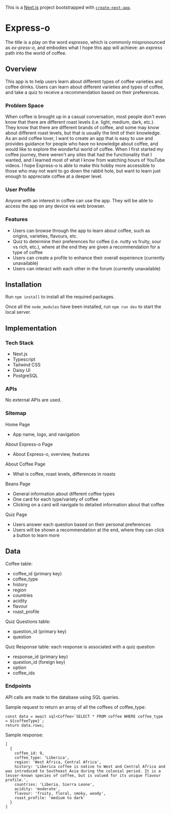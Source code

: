 This is a [Next.js](https://nextjs.org/) project bootstrapped with [`create-next-app`](https://github.com/vercel/next.js/tree/canary/packages/create-next-app).

# Express-o

The title is a play on the word _espresso_, which is commonly mispronounced as _ex-press-o_, and embodies what I hope this app will achieve: an _express_ path into the world of coffee.

## Overview

This app is to help users learn about different types of coffee varieties and coffee drinks. Users can learn about different varieties and types of coffee, and take a quiz to receive a recommendation based on their preferences.

### Problem Space

When coffee is brought up in a casual conversation, most people don't even know that there are different roast levels (i.e. light, medium, dark, etc.). They know that there are different brands of coffee, and some may know about different roast levels, but that is usually the limit of their knowledge. As an avid coffee lover, I want to create an app that is easy to use and provides guidance for people who have no knowledge about coffee, and would like to explore the wonderful world of coffee. When I first started my coffee journey, there weren't any sites that had the functionality that I wanted, and I learned most of what I know from watching hours of YouTube videos. I hope Express-o is able to make this hobby more accessible to those who may not want to go down the rabbit hole, but want to learn just enough to appreciate coffee at a deeper level.

### User Profile

Anyone with an interest in coffee can use the app. They will be able to access the app on any device via web browser.

### Features

- Users can browse through the app to learn about coffee, such as origins, varieties, flavours, etc.
- Quiz to determine their preferences for coffee (i.e. nutty vs fruity, sour vs rich, etc.), where at the end they are given a recommendation for a type of coffee
- Users can create a profile to enhance their overall experience (currently unavailable)
- Users can interact with each other in the forum (currently unavailable)

## Installation

Run `npm install` to install all the required packages.

Once all the `node_modules` have been installed, run `npm run dev` to start the local server.

## Implementation

### Tech Stack

- Next.js
- Typescript
- Tailwind CSS
- Daisy UI
- PostgreSQL

### APIs

No external APIs are used.

### Sitemap

Home Page

- App name, logo, and navigation

About Express-o Page

- About Express-o, overview, features

About Coffee Page

- What is coffee, roast levels, differences in roasts

Beans Page

- General information about different coffee types
- One card for each type/variety of coffee
- Clicking on a card will navigate to detailed information about that coffee

Quiz Page

- Users answer each question based on their personal preferences
- Users will be shown a recommendation at the end, where they can click a button to learn more

## Data

Coffee table:

- coffee_id (primary key)
- coffee_type
- history
- region
- countries
- acidity
- flavour
- roast_profile

Quiz Questions table:

- question_id (primary key)
- question

Quiz Response table: each response is associated with a quiz question

- response_id (primary key)
- question_id (foreign key)
- option
- coffee_ids

### Endpoints

API calls are made to the database using SQL queries.

Sample request to return an array of all the coffees of coffee_type:

```
const data = await sql<Coffee>`SELECT * FROM coffee WHERE coffee_type = ${coffeeType}`;
return data.rows;
```

Sample response:

```
[
  {
    coffee_id: 9,
    coffee_type: 'Liberica',
    region: 'West Africa, Central Africa',
    history: 'Liberica coffee is native to West and Central Africa and was introduced to Southeast Asia during the colonial period. It is a lesser-known species of coffee, but is valued for its unique flavour profile.',
    countries: 'Liberia, Sierra Leone',
    acidity: 'moderate',
    flavour: 'fruity, floral, smoky, woody',
    roast_profile: 'medium to dark'
  }
]
```
